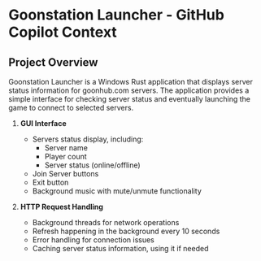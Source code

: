 # Goonstation Launcher - GitHub Copilot Context

## Project Overview

Goonstation Launcher is a Windows Rust application that displays server status information for goonhub.com servers. The application provides a simple interface for checking server status and eventually launching the game to connect to selected servers.

1. **GUI Interface**

   - Servers status display, including:
     - Server name
     - Player count
     - Server status (online/offline)
   - Join Server buttons
   - Exit button
   - Background music with mute/unmute functionality

2. **HTTP Request Handling**
   - Background threads for network operations
   - Refresh happening in the background every 10 seconds
   - Error handling for connection issues
   - Caching server status information, using it if needed

